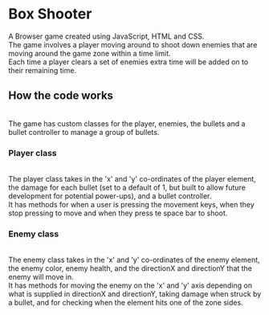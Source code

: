 # Box Shooter
A Browser game created using JavaScript, HTML and CSS.\
The game involves a player moving around to shoot down enemies that are moving around the game zone within a time limit.\
Each time a player clears a set of enemies extra time will be added on to their remaining time.
## How the code works
\
The game has custom classes for the player, enemies, the bullets and a bullet controller to manage a group of bullets.

### Player class
\
The player class takes in the 'x' and 'y' co-ordinates of the player element, the damage for each bullet (set to a default of 1, but built to allow future development for potential power-ups), and a bullet controller.\
It has methods for when a user is pressing the movement keys, when they stop pressing to move and when they press te space bar to shoot.

### Enemy class
\
The enemy class takes in the 'x' and  'y' co-ordinates of the enemy element, the enemy color, enemy health, and the directionX and directionY that the enemy will move in.\
It has methods for moving the enemy on the 'x' and 'y' axis depending on what is supplied in directionX and directionY, taking damage when struck by a bullet, and for checking when the element hits one of the zone sides.
